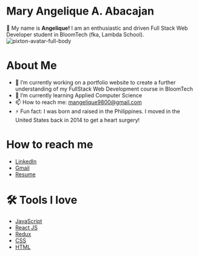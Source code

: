 # Mary Angelique A. Abacajan 

👋 My name is **Angelique!**
I am an enthusiastic and driven Full Stack Web Developer student in BloomTech (fka, Lambda School).
 ![pixton-avatar-full-body](https://user-images.githubusercontent.com/51681480/150216395-d0d19409-e907-4056-8997-a40ce2dc6b54.png)


# About Me
- 🔭 I’m currently working on a portfolio website to create a further understanding of my FullStack Web Development course in BloomTech
- 🌱 I’m currently learning Applied Computer Science
- 📫 How to reach me: mangelique9800@gmail.com
- ⚡ Fun fact: I was born and raised in the Philippines. I moved in the United States back in 2014 to get a heart surgery!

# How to reach me
- [LinkedIn](https://www.linkedin.com/in/mary-angelique-abacajan/)
- [Gmail](mangelique9800@gmail.com)
- [Resume](https://github.com/MaryAngelique/MaryAngelique/files/7900698/Resume.BloomTech.pdf)

# 🛠 Tools I love
- [JavaScript](https://www.javascript.com/)
- [React JS](https://reactjs.org/)
- [Redux](https://redux.js.org)
- [CSS]()
- [HTML](https://html.com/)

